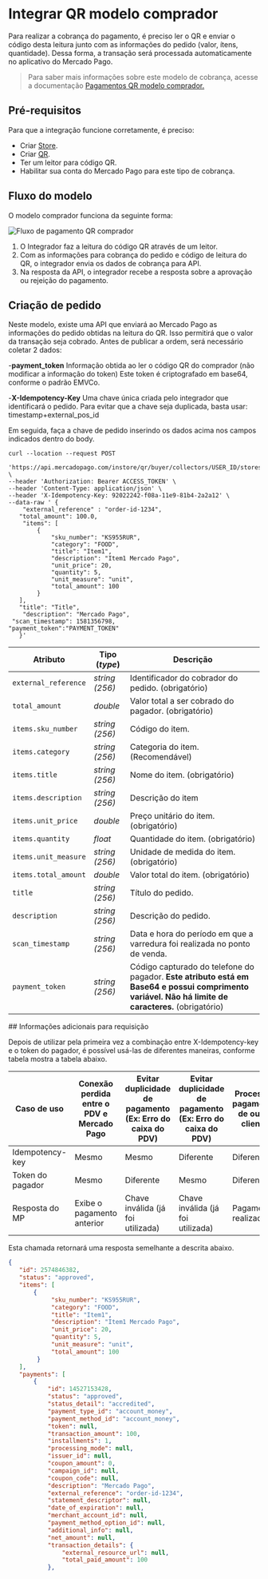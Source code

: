 # Integrar QR modelo comprador

Para realizar a cobrança do pagamento, é preciso ler o QR e enviar o código desta leitura junto com as informações do pedido (valor, ítens, quantidade). Dessa forma, a transação será processada automaticamente no aplicativo do Mercado Pago.

> Para saber mais informações sobre este modelo de cobrança, acesse a documentação [Pagamentos QR modelo comprador.](/developers/pt/docs/qr-code/qr-buyer/qr-buyer-part-a)

## Pré-requisitos

Para que a integração funcione corretamente, é preciso:

- Criar [Store](/developers/pt/docs/qr-code/stores-pos/stores-and-pos).
- Criar [QR](/developers/pt/docs/qr-code/stores-pos/stores-and-pos).
- Ter um leitor para código QR.
- Habilitar sua conta do Mercado Pago para este tipo de cobrança. 

## Fluxo do modelo

O modelo comprador funciona da seguinte forma: 

![Fluxo de pagamento QR comprador](mobile/flujo-qrc-PT.png)

1. O Integrador faz a leitura do código QR através de um leitor.
2. Com as informações para cobrança do pedido e código de leitura do QR, o integrador envia os dados de cobrança para API.
3. Na resposta da API, o integrador recebe a resposta sobre a aprovação ou rejeição do pagamento.

## Criação de pedido

Neste modelo, existe uma API que enviará ao Mercado Pago as informações do pedido obtidas na leitura do QR. Isso permitirá que o valor da transação seja cobrado.
Antes de publicar a ordem, será necessário coletar 2 dados:

-**payment_token**
Informação obtida ao ler o código QR do comprador (não modificar a informação do token)
Este token é criptografado em base64, conforme o padrão EMVCo. 

-**X-Idempotency-Key**
Uma chave única criada pelo integrador que identificará o pedido. Para evitar que a chave seja duplicada, basta usar:  timestamp+external_pos_id

Em seguida, faça a chave de pedido inserindo os dados acima nos campos indicados dentro do body.

```curl
curl --location --request POST
 'https://api.mercadopago.com/instore/qr/buyer/collectors/USER_ID/stores/EXTERNAL_STORE_ID/pos/EXTERNAL_POS_ID/orders' \
--header 'Authorization: Bearer ACCESS_TOKEN' \
--header 'Content-Type: application/json' \
--header 'X-Idempotency-Key: 92022242-f08a-11e9-81b4-2a2a12' \
--data-raw ' {
    "external_reference" : "order-id-1234",
   "total_amount": 100.0,
    "items": [
        {
            "sku_number": "KS955RUR",
            "category": "FOOD",
            "title": "Item1",
            "description": "Item1 Mercado Pago",
            "unit_price": 20,
            "quantity": 5,
            "unit_measure": "unit",
            "total_amount": 100
        }
   ],
   "title": "Title",
    "description": "Mercado Pago",
 "scan_timestamp": 1581356798,
"payment_token":"PAYMENT_TOKEN"
   }'
```
| Atributo | Tipo (_type_) | Descrição |
| --- | --- | --- |
| `external_reference` | _string (256)_ | Identificador do cobrador do pedido. (obrigatório) |
| `total_amount` | _double_ | Valor total a ser cobrado do pagador. (obrigatório) |
| `items.sku_number` | _string (256)_ | Código do item. |
| `items.category` | _string (256)_ | Categoria do item. (Recomendável) |
| `items.title` | _string (256)_ | Nome do item. (obrigatório) |
| `items.description` | _string (256)_ |  Descrição do item |
| `items.unit_price` | _double_ | Preço unitário do item. (obrigatório) |
| `items.quantity` | _float_ | Quantidade do item. (obrigatório) |
| `items.unit_measure` | _string (256)_ | Unidade de medida do item. (obrigatório)  |
| `items.total_amount` | _double_ | Valor total do item. (obrigatório) |
| `title` | _string (256)_ | Título do pedido. |
| `description` | _string (256)_ | Descrição do pedido. |
| `scan_timestamp` | _string (256)_ | Data e hora do período em que a varredura foi realizada no ponto de venda.  |
| `payment_token` | _string (256)_ | Código capturado do telefone do pagador. **Este atributo está em Base64 e possui comprimento variável. Não há limite de caracteres.** (obrigatório) |

## Informações adicionais para requisição

Depois de utilizar pela primeira vez a combinação entre X-Idempotency-key e o token do pagador,  é possível usá-las de diferentes maneiras, conforme tabela mostra a tabela abaixo.

Caso de uso | Conexão perdida entre o PDV e Mercado Pago | Evitar duplicidade de pagamento (Ex: Erro do caixa do PDV) | Evitar duplicidade de pagamento (Ex: Erro do caixa do PDV) | Processar pagamento de outro cliente
----------------- | ----------------- | ----------------- | ----------------- | -----------------
Idempotency-key | Mesmo| Mesmo | Diferente | Diferente
Token do pagador | Mesmo | Diferente | Mesmo | Diferente
Resposta do MP | Exibe o pagamento anterior | Chave inválida (já foi utilizada) | Chave inválida (já foi utilizada) | Pagamento realizado

Esta chamada retornará uma resposta semelhante a descrita abaixo.

```json
{
   "id": 2574846382,
   "status": "approved",
   "items": [
       {
            "sku_number": "KS955RUR",
            "category": "FOOD",
            "title": "Item1",
            "description": "Item1 Mercado Pago",
            "unit_price": 20,
            "quantity": 5,
            "unit_measure": "unit",
            "total_amount": 100
        }
   ],
   "payments": [
       {
           "id": 14527153428,
           "status": "approved",
           "status_detail": "accredited",
           "payment_type_id": "account_money",
           "payment_method_id": "account_money",
           "token": null,
           "transaction_amount": 100,
           "installments": 1,
           "processing_mode": null,
           "issuer_id": null,
           "coupon_amount": 0,
           "campaign_id": null,
           "coupon_code": null,
           "description": "Mercado Pago",
           "external_reference": "order-id-1234",
           "statement_descriptor": null,
           "date_of_expiration": null,
           "merchant_account_id": null,
           "payment_method_option_id": null,
           "additional_info": null,
           "net_amount": null,
           "transaction_details": {
               "external_resource_url": null,
               "total_paid_amount": 100
           },
```